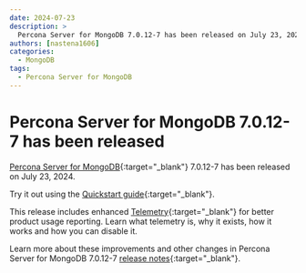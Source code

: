 ```yaml
---
date: 2024-07-23
description: >
  Percona Server for MongoDB 7.0.12-7 has been released on July 23, 2024.
authors: [nastena1606]
categories:
  - MongoDB
tags:
  - Percona Server for MongoDB
---
```


# Percona Server for MongoDB 7.0.12-7 has been released

<!-- more -->

[Percona Server for MongoDB](https://docs.percona.com/percona-server-for-mongodb/7.0/index.html){:target="_blank"} 7.0.12-7 has been released on July 23, 2024.

Try it out using the [Quickstart guide](https://docs.percona.com/percona-server-for-mongodb/7.0/install/index.html){:target="_blank"}.

This release includes enhanced [Telemetry](https://docs.percona.com/percona-server-for-mongodb/7.0/install/telemetry.html){:target="_blank"} for better product usage reporting. Learn what telemetry is, why it exists, how it works and how you can disable it.

Learn more about these improvements and other changes in Percona Server for MongoDB 7.0.12-7 [release notes](https://docs.percona.com/percona-server-for-mongodb/7.0/release_notes/7.0.12-7.html){:target="_blank"}.

